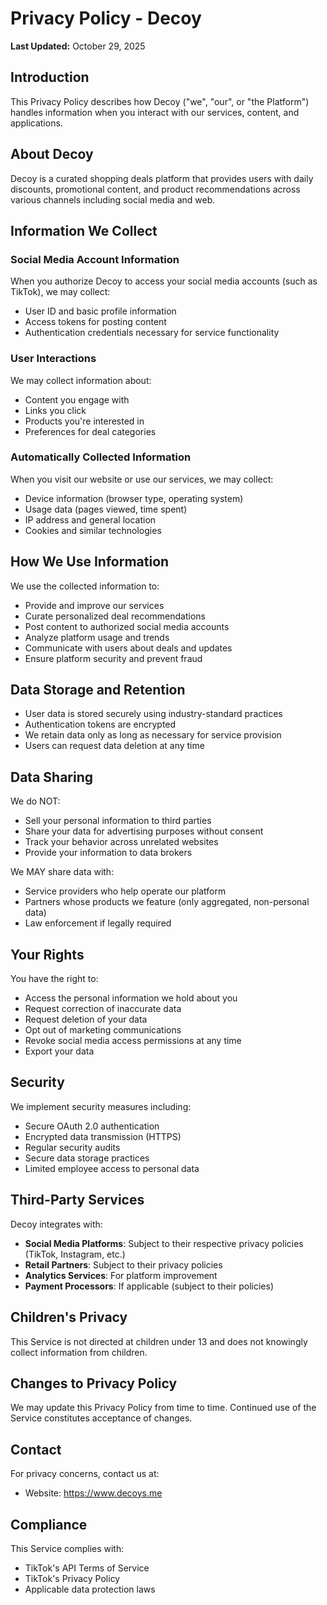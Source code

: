 # Privacy Policy - Decoy

**Last Updated:** October 29, 2025

## Introduction

This Privacy Policy describes how Decoy ("we", "our", or "the Platform") handles information when you interact with our services, content, and applications.

## About Decoy

Decoy is a curated shopping deals platform that provides users with daily discounts, promotional content, and product recommendations across various channels including social media and web.

## Information We Collect

### Social Media Account Information
When you authorize Decoy to access your social media accounts (such as TikTok), we may collect:
- User ID and basic profile information
- Access tokens for posting content
- Authentication credentials necessary for service functionality

### User Interactions
We may collect information about:
- Content you engage with
- Links you click
- Products you're interested in
- Preferences for deal categories

### Automatically Collected Information
When you visit our website or use our services, we may collect:
- Device information (browser type, operating system)
- Usage data (pages viewed, time spent)
- IP address and general location
- Cookies and similar technologies

## How We Use Information

We use the collected information to:
- Provide and improve our services
- Curate personalized deal recommendations
- Post content to authorized social media accounts
- Analyze platform usage and trends
- Communicate with users about deals and updates
- Ensure platform security and prevent fraud

## Data Storage and Retention

- User data is stored securely using industry-standard practices
- Authentication tokens are encrypted
- We retain data only as long as necessary for service provision
- Users can request data deletion at any time

## Data Sharing

We do NOT:
- Sell your personal information to third parties
- Share your data for advertising purposes without consent
- Track your behavior across unrelated websites
- Provide your information to data brokers

We MAY share data with:
- Service providers who help operate our platform
- Partners whose products we feature (only aggregated, non-personal data)
- Law enforcement if legally required

## Your Rights

You have the right to:
- Access the personal information we hold about you
- Request correction of inaccurate data
- Request deletion of your data
- Opt out of marketing communications
- Revoke social media access permissions at any time
- Export your data

## Security

We implement security measures including:
- Secure OAuth 2.0 authentication
- Encrypted data transmission (HTTPS)
- Regular security audits
- Secure data storage practices
- Limited employee access to personal data

## Third-Party Services

Decoy integrates with:
- **Social Media Platforms**: Subject to their respective privacy policies (TikTok, Instagram, etc.)
- **Retail Partners**: Subject to their privacy policies
- **Analytics Services**: For platform improvement
- **Payment Processors**: If applicable (subject to their policies)

## Children's Privacy

This Service is not directed at children under 13 and does not knowingly collect information from children.

## Changes to Privacy Policy

We may update this Privacy Policy from time to time. Continued use of the Service constitutes acceptance of changes.

## Contact

For privacy concerns, contact us at:
- Website: https://www.decoys.me

## Compliance

This Service complies with:
- TikTok's API Terms of Service
- TikTok's Privacy Policy
- Applicable data protection laws

